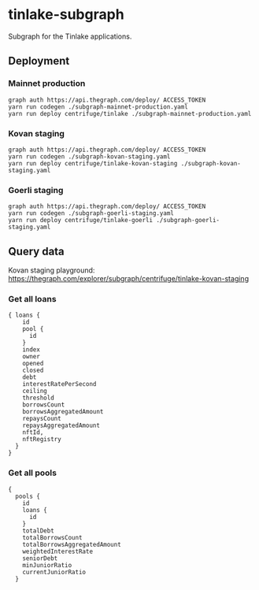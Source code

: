 # tinlake-subgraph
Subgraph for the Tinlake applications.

## Deployment

### Mainnet production

```
graph auth https://api.thegraph.com/deploy/ ACCESS_TOKEN
yarn run codegen ./subgraph-mainnet-production.yaml
yarn run deploy centrifuge/tinlake ./subgraph-mainnet-production.yaml
```

### Kovan staging

```
graph auth https://api.thegraph.com/deploy/ ACCESS_TOKEN
yarn run codegen ./subgraph-kovan-staging.yaml
yarn run deploy centrifuge/tinlake-kovan-staging ./subgraph-kovan-staging.yaml
```

### Goerli staging

```
graph auth https://api.thegraph.com/deploy/ ACCESS_TOKEN
yarn run codegen ./subgraph-goerli-staging.yaml
yarn run deploy centrifuge/tinlake-goerli ./subgraph-goerli-staging.yaml
```

## Query data

Kovan staging playground: https://thegraph.com/explorer/subgraph/centrifuge/tinlake-kovan-staging

### Get all loans

```
{ loans {
    id
    pool {
      id
    }
    index
    owner
    opened
    closed
    debt
    interestRatePerSecond
    ceiling
    threshold
    borrowsCount
    borrowsAggregatedAmount
    repaysCount
    repaysAggregatedAmount
    nftId,
    nftRegistry
  }
}
```

### Get all pools

```
{
  pools {
    id
    loans {
      id
    }
    totalDebt
    totalBorrowsCount
    totalBorrowsAggregatedAmount
    weightedInterestRate
    seniorDebt
    minJuniorRatio
    currentJuniorRatio
  }
```
